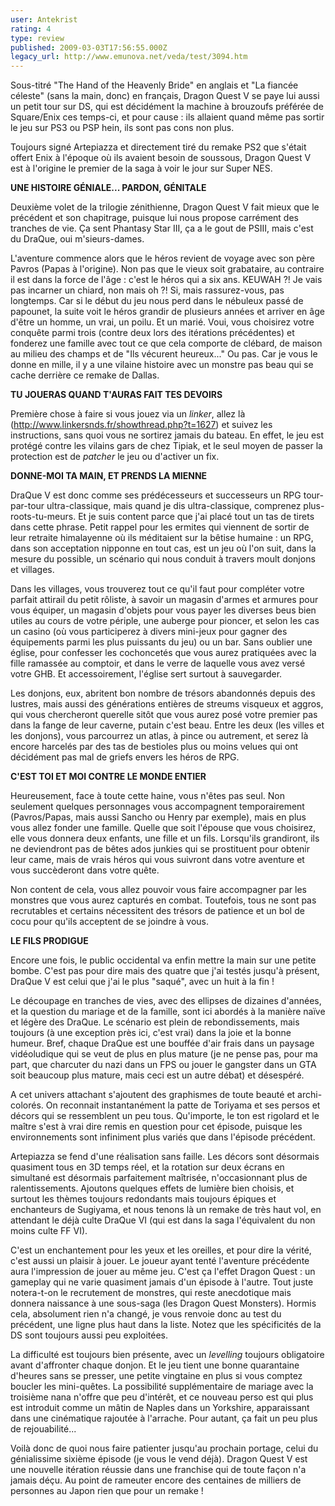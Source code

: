 ```yaml
---
user: Antekrist
rating: 4
type: review
published: 2009-03-03T17:56:55.000Z
legacy_url: http://www.emunova.net/veda/test/3094.htm
---
```

Sous-titré "The Hand of the Heavenly Bride" en anglais et "La fiancée céleste" (sans la main, donc) en français, Dragon Quest V se paye lui aussi un petit tour sur DS, qui est décidément la machine à brouzoufs préférée de Square/Enix ces temps-ci, et pour cause : ils allaient quand même pas sortir le jeu sur PS3 ou PSP hein, ils sont pas cons non plus.  

Toujours signé Artepiazza et directement tiré du remake PS2 que s'était offert Enix à l'époque où ils avaient besoin de soussous, Dragon Quest V est à l'origine le premier de la saga à voir le jour sur Super NES.  

  

**UNE HISTOIRE GÉNIALE... PARDON, GÉNITALE**  

Deuxième volet de la trilogie zénithienne, Dragon Quest V fait mieux que le précédent et son chapitrage, puisque lui nous propose carrément des tranches de vie. Ça sent Phantasy Star III, ça a le gout de PSIII, mais c'est du DraQue, oui m'sieurs-dames.  

L'aventure commence alors que le héros revient de voyage avec son père Pavros (Papas à l'origine). Non pas que le vieux soit grabataire, au contraire il est dans la force de l'âge : c'est le héros qui a six ans. KEUWAH ?! Je vais pas incarner un chiard, non mais oh ?! Si, mais rassurez-vous, pas longtemps. Car si le début du jeu nous perd dans le nébuleux passé de papounet, la suite voit le héros grandir de plusieurs années et arriver en âge d'être un homme, un vrai, un poilu. Et un marié. Voui, vous choisirez votre conquête parmi trois (contre deux lors des itérations précédentes) et fonderez une famille avec tout ce que cela comporte de clébard, de maison au milieu des champs et de "Ils vécurent heureux..." Ou pas. Car je vous le donne en mille, il y a une vilaine histoire avec un monstre pas beau qui se cache derrière ce remake de Dallas.  

  

**TU JOUERAS QUAND T'AURAS FAIT TES DEVOIRS**  

Première chose à faire si vous jouez via un _linker_, allez là (http://www.linkersnds.fr/showthread.php?t=1627) et suivez les instructions, sans quoi vous ne sortirez jamais du bateau. En effet, le jeu est protégé contre les vilains gars de chez Tipiak, et le seul moyen de passer la protection est de _patcher_ le jeu ou d'activer un fix.  

  

**DONNE-MOI TA MAIN, ET PRENDS LA MIENNE**  

DraQue V est donc comme ses prédécesseurs et successeurs un RPG tour-par-tour ultra-classique, mais quand je dis ultra-classique, comprenez plus-roots-tu-meurs. Et je suis content parce que j'ai placé tout un tas de tirets dans cette phrase. Petit rappel pour les ermites qui viennent de sortir de leur retraite himalayenne où ils méditaient sur la bêtise humaine : un RPG, dans son acceptation nipponne en tout cas, est un jeu où l'on suit, dans la mesure du possible, un scénario qui nous conduit à travers moult donjons et villages.  

Dans les villages, vous trouverez tout ce qu'il faut pour compléter votre parfait attirail du petit rôliste, à savoir un magasin d'armes et armures pour vous équiper, un magasin d'objets pour vous payer les diverses beus bien utiles au cours de votre périple, une auberge pour pioncer, et selon les cas un casino (où vous participerez à divers mini-jeux pour gagner des équipements parmi les plus puissants du jeu) ou un bar. Sans oublier une église, pour confesser les cochoncetés que vous aurez pratiquées avec la fille ramassée au comptoir, et dans le verre de laquelle vous avez versé votre GHB. Et accessoirement, l'église sert surtout à sauvegarder.  

Les donjons, eux, abritent bon nombre de trésors abandonnés depuis des lustres, mais aussi des générations entières de streums visqueux et aggros, qui vous chercheront querelle sitôt que vous aurez posé votre premier pas dans la fange de leur caverne, putain c'est beau. Entre les deux (les villes et les donjons), vous parcourrez un atlas, à pince ou autrement, et serez là encore harcelés par des tas de bestioles plus ou moins velues qui ont décidément pas mal de griefs envers les héros de RPG.  

  

**C'EST TOI ET MOI CONTRE LE MONDE ENTIER**  

Heureusement, face à toute cette haine, vous n'êtes pas seul. Non seulement quelques personnages vous accompagnent temporairement (Pavros/Papas, mais aussi Sancho ou Henry par exemple), mais en plus vous allez fonder une famille. Quelle que soit l'épouse que vous choisirez, elle vous donnera deux enfants, une fille et un fils. Lorsqu'ils grandiront, ils ne deviendront pas de bêtes ados junkies qui se prostituent pour obtenir leur came, mais de vrais héros qui vous suivront dans votre aventure et vous succèderont dans votre quête.  

Non content de cela, vous allez pouvoir vous faire accompagner par les monstres que vous aurez capturés en combat. Toutefois, tous ne sont pas recrutables et certains nécessitent des trésors de patience et un bol de cocu pour qu'ils acceptent de se joindre à vous.  

  

**LE FILS PRODIGUE**  

Encore une fois, le public occidental va enfin mettre la main sur une petite bombe. C'est pas pour dire mais des quatre que j'ai testés jusqu'à présent, DraQue V est celui que j'ai le plus "saqué", avec un huit à la fin !  

Le découpage en tranches de vies, avec des ellipses de dizaines d'années, et la question du mariage et de la famille, sont ici abordés à la manière naïve et légère des DraQue. Le scénario est plein de rebondissements, mais toujours (à une exception près ici, c'est vrai) dans la joie et la bonne humeur. Bref, chaque DraQue est une bouffée d'air frais dans un paysage vidéoludique qui se veut de plus en plus mature (je ne pense pas, pour ma part, que charcuter du nazi dans un FPS ou jouer le gangster dans un GTA soit beaucoup plus mature, mais ceci est un autre débat) et désespéré.  

A cet univers attachant s'ajoutent des graphismes de toute beauté et archi-colorés. On reconnait instantanément la patte de Toriyama et ses persos et décors qui se ressemblent un peu tous. Qu'importe, le ton est rigolard et le maître s'est à vrai dire remis en question pour cet épisode, puisque les environnements sont infiniment plus variés que dans l'épisode précédent.  

Artepiazza se fend d'une réalisation sans faille. Les décors sont désormais quasiment tous en 3D temps réel, et la rotation sur deux écrans en simultané est désormais parfaitement maîtrisée, n'occasionnant plus de ralentissements. Ajoutons quelques effets de lumière bien choisis, et surtout les thèmes toujours redondants mais toujours épiques et enchanteurs de Sugiyama, et nous tenons là un remake de très haut vol, en attendant le déjà culte DraQue VI (qui est dans la saga l'équivalent du non moins culte FF VI).  

C'est un enchantement pour les yeux et les oreilles, et pour dire la vérité, c'est aussi un plaisir à jouer. Le joueur ayant tenté l'aventure précédente aura l'impression de jouer au même jeu. C'est ça l'effet Dragon Quest : un gameplay qui ne varie quasiment jamais d'un épisode à l'autre. Tout juste notera-t-on le recrutement de monstres, qui reste anecdotique mais donnera naissance à une sous-saga (les Dragon Quest Monsters). Hormis cela, absolument rien n'a changé, je vous renvoie donc au test du précédent, une ligne plus haut dans la liste. Notez que les spécificités de la DS sont toujours aussi peu exploitées.  

La difficulté est toujours bien présente, avec un _levelling_ toujours obligatoire avant d'affronter chaque donjon. Et le jeu tient une bonne quarantaine d'heures sans se presser, une petite vingtaine en plus si vous comptez boucler les mini-quêtes. La possibilité supplémentaire de mariage avec la troisième nana n'offre que peu d'intérêt, et ce nouveau perso est qui plus est introduit comme un mâtin de Naples dans un Yorkshire, apparaissant dans une cinématique rajoutée à l'arrache. Pour autant, ça fait un peu plus de rejouabilité...  

Voilà donc de quoi nous faire patienter jusqu'au prochain portage, celui du génialissime sixième épisode (je vous le vend déjà). Dragon Quest V est une nouvelle itération réussie dans une franchise qui de toute façon n'a jamais déçu. Au point de rameuter encore des centaines de milliers de personnes au Japon rien que pour un remake !